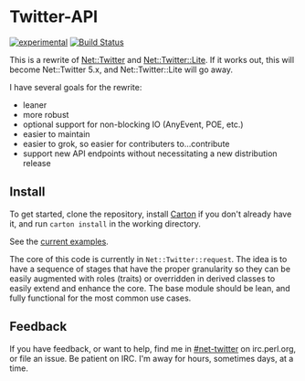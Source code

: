 Twitter-API
===========
[![experimental](http://badges.github.io/stability-badges/dist/experimental.svg)](http://github.com/badges/stability-badges) [![Build Status](https://travis-ci.org/semifor/Twitter-API.svg?branch=master)](https://travis-ci.org/semifor/Twitter-API)

This is a rewrite of [Net::Twitter][1] and [Net::Twitter::Lite][2]. If it works out, this will become Net::Twitter 5.x, and Net::Twitter::Lite will go away.

I have several goals for the rewrite:
* leaner
* more robust
* optional support for non-blocking IO (AnyEvent, POE, etc.)
* easier to maintain
* easier to grok, so easier for contributers to…contribute
* support new API endpoints without necessitating a new distribution release

Install
-------

To get started, clone the repository, install [Carton][3] if you don't already have it, and run `carton install` in the working directory.

See the [current examples](examples).

The core of this code is currently in `Net::Twitter::request`. The idea is to have a sequence of stages that have the proper granularity so they can be easily augmented with roles (traits) or overridden in derived classes to easily extend and enhance the core. The base module should be lean, and fully functional for the most common use cases.

Feedback
--------

If you have feedback, or want to help, find me in [#net-twitter][4] on irc.perl.org, or file an issue. Be patient on IRC. I'm away for hours, sometimes days, at a time.

[1]: http://metacpan.org/pod/Net::Twitter
[2]: http://metacpan.org/pod/Net::Twitter::Lite
[3]: http://metacpan.org/pod/Carton
[4]: irc:://irc.perl.org#net-twitter
